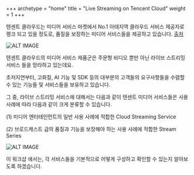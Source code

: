 +++
archetype = "home"
title = "Live Streaming on Tencent Cloud"
weight = 1
+++

텐센트 클라우드는 미디어 서비스 마켓에서 No.1 아태지역 클라우드 서비스 제공자로 랭크 되고 있을 정도로, 품질을 보장하는 미디어 서비스들을 제공하고 있습니다.
[출처](https://technode.global/2023/02/21/tencent-cloud-ranks-as-the-no-1-cloud-services-provider-in-media-services-market-says-frost-sullivan/?utm_content=bufferea0b6&utm_medium=social&utm_source=twitter.com&utm_campaign=buffer)

![ALT IMAGE](/images/overview/tencent_media_no1_apac.png)

텐센트 클라우드의 미디어 서비스 제품군은 주문형 비디오 뿐만 아닌 라이브 스트리밍 서비스 들을 망라하고 있는데요.

초저지연부터, 고화질, AI 기능 및 SDK 등의 대부분의 고객들의 요구사항들을 수렴할 수 있는 기능들 및 서비스들을 보유하고 있습니다.

그 중, 라이브 스트리밍 서비스에 대해서는 다음과 같이 텐센트 미디어 서비스들은 사용사례에 따라 다음과 같이 크게 분류할 수 있습니다.

(1) 미디어 엔터테인먼트의 일반 사용 사례에 적합한 Cloud Streaming Service 

(2) 브로드캐스트 급의 품질과 기능을 보장해야 하는 사용 사례에 적합한 Stream Series 


![ALT IMAGE](/images/overview/tencent_media_portfolio_ko.png)

이 워크샵 에서는, 각 서비스들을 기본적으로 어떻게 구성하고 확인할 수 있는지 알아보도록 하겠습니다.
